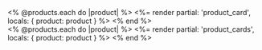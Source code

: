 <!-- index.html.erb -->
<div class="container mx-auto px-4">
  <div class="flowbite">
    <div class="grid grid-cols-1 sm:grid-cols-2 gap-4">
      <div>
        <% @products.each do |product| %>
          <%= render partial: 'product_card', locals: { product: product } %>
        <% end %>
      </div>
      <div>
        <% @products.each do |product| %>
          <%= render partial: 'product_cards', locals: { product: product } %>
        <% end %>
      </div>
    </div>
  </div>
</div>

